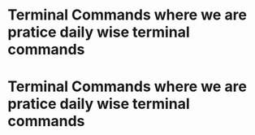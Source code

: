 # Terminal Commands where we are pratice daily wise terminal commands
# Terminal Commands where we are pratice daily wise terminal commands
